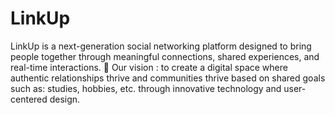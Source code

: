 # LinkUp
LinkUp is a next-generation social networking platform designed to bring people together through meaningful connections, shared experiences, and real-time interactions. 
Our vision : to create a digital space where authentic relationships thrive and communities thrive based on shared goals such as: studies, hobbies, etc. through innovative technology and user-centered design.

